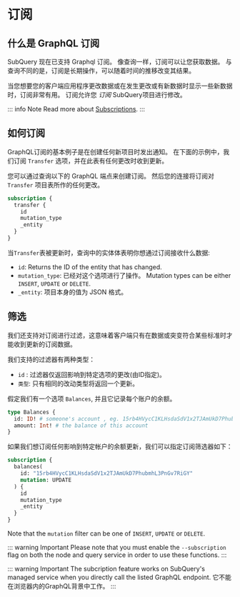 # 订阅

## 什么是 GraphQL 订阅

SubQuery 现在已支持 Graphql 订阅。 像查询一样，订阅可以让您获取数据。 与查询不同的是，订阅是长期操作，可以随着时间的推移改变其结果。

当您想要您的客户端应用程序更改数据或在发生更改或有新数据时显示一些新数据时，订阅非常有用。 订阅允许您 *订阅* SubQuery项目进行修改。

::: info Note Read more about [Subscriptions](https://www.apollographql.com/docs/react/data/subscriptions/). :::

## 如何订阅

GraphQL订阅的基本例子是在创建任何新项目时发出通知。 在下面的示例中，我们订阅 `Transfer` 选项，并在此表有任何更改时收到更新。

您可以通过查询以下的 GraphQL 端点来创建订阅。 然后您的连接将订阅对 `Transfer` 项目表所作的任何更改。

```graphql
subscription {
  transfer {
    id
    mutation_type
    _entity
  }
}
```

当`Transfer`表被更新时，查询中的实体体表明你想通过订阅接收什么数据:
- `id`: Returns the ID of the entity that has changed.
- `mutation_type`: 已经对这个选项进行了操作。 Mutation types can be either `INSERT`, `UPDATE` or `DELETE`.
- `_entity`: 项目本身的值为 JSON 格式。

## 筛选

我们还支持对订阅进行过滤，这意味着客户端只有在数据或突变符合某些标准时才能收到更新的订阅数据。

我们支持的过滤器有两种类型：

- `id` : 过滤器仅返回影响到特定选项的更改(由ID指定)。
- `类型`: 只有相同的改动类型将返回一个更新。

假定我们有一个选项 `Balances`, 并且它记录每个账户的余额。

```graphql
type Balances {
  id: ID! # someone's account , eg. 15rb4HVycC1KLHsdaSdV1x2TJAmUkD7PhubmhL3PnGv7RiGY
  amount: Int! # the balance of this account
}
```

如果我们想订阅任何影响到特定帐户的余额更新，我们可以指定订阅筛选器如下：

```graphql
subscription {
  balances(
    id: "15rb4HVycC1KLHsdaSdV1x2TJAmUkD7PhubmhL3PnGv7RiGY"
    mutation: UPDATE
  ) {
    id
    mutation_type
    _entity
  }
}
```

Note that the `mutation` filter can be one of `INSERT`, `UPDATE` or `DELETE`.

::: warning Important Please note that you must enable the `--subscription` flag on both the node and query service in order to use these functions. :::

::: warning Important
The subcription feature works on SubQuery's managed service when you directly call the listed GraphQL endpoint. 它不能在浏览器内的GraphQL背景中工作。
:::
